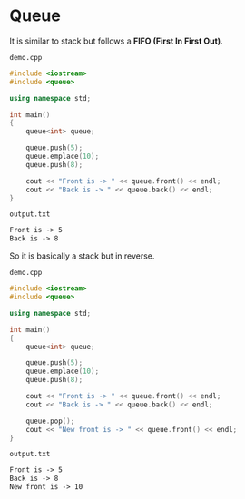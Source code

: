# Queue

It is similar to stack but follows a **FIFO (First In First Out)**.

`demo.cpp`

```cpp
#include <iostream>
#include <queue>

using namespace std;

int main()
{
    queue<int> queue;

    queue.push(5);
    queue.emplace(10);
    queue.push(8);

    cout << "Front is -> " << queue.front() << endl;
    cout << "Back is -> " << queue.back() << endl;
}
```

`output.txt`

```txt
Front is -> 5
Back is -> 8
```

So it is basically a stack but in reverse.

`demo.cpp`

```cpp
#include <iostream>
#include <queue>

using namespace std;

int main()
{
    queue<int> queue;

    queue.push(5);
    queue.emplace(10);
    queue.push(8);

    cout << "Front is -> " << queue.front() << endl;
    cout << "Back is -> " << queue.back() << endl;

    queue.pop();
    cout << "New front is -> " << queue.front() << endl;
}
```

`output.txt`

```txt
Front is -> 5
Back is -> 8
New front is -> 10
```
